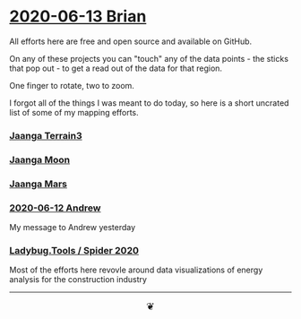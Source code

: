 
# [2020-06-13 Brian]( ./index.html#2020-06-13-brian.md )

All efforts here are free and open source and available on GitHub.

On any of these projects you can "touch" any of the data points - the sticks that pop out - to get a read out of the data for that region.

One finger to rotate, two to zoom.

I forgot all of the things I was meant to do today, so here is a short uncrated list of some of my mapping efforts.


### [Jaanga Terrain3]( https://jaanga.github.io/terrain3/ )

### [Jaanga Moon]( http://jaanga.github.io/moon/ )

### [Jaanga Mars]( http://jaanga.github.io/mars/ )

### [2020-06-12 Andrew]( ./index.html#2020-06-12-andrew.md )

My message to Andrew yesterday


### [Ladybug.Tools / Spider 2020 ]( https://www.ladybug.tools/spider-2020/#README.md )

Most of the efforts here revovle around data visualizations of energy analysis for the construction industry

***


<center title="hello!" ><a href=javascript:window.scrollTo(0,0); style=font-size:2ch;text-decoration:none; > ❦ </a></center>
